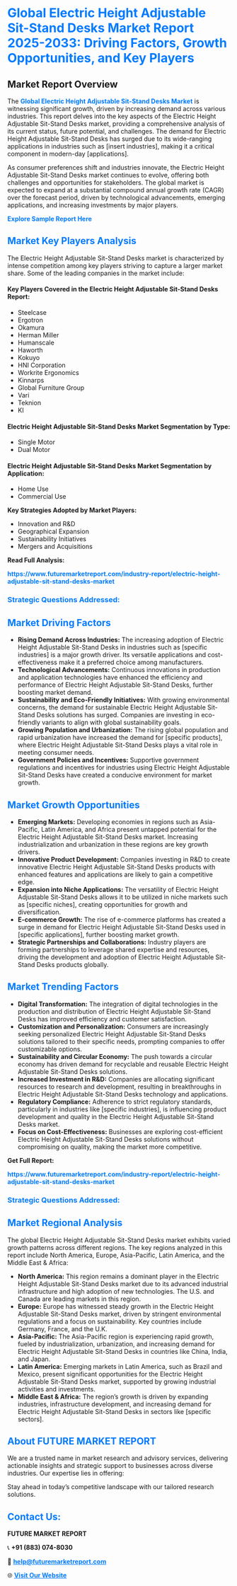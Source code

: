 <h1 style="color: #007BFF;">Global Electric Height Adjustable Sit-Stand Desks Market Report 2025-2033: Driving Factors, Growth Opportunities, and Key Players</h1>

<section id="overview">
<h2>Market Report Overview</h2>
<p>The <a href="https://www.futuremarketreport.com/industry-report/electric-height-adjustable-sit-stand-desks-market" style="color: #007BFF; text-decoration: none;"><strong>Global Electric Height Adjustable Sit-Stand Desks Market</strong></a> is witnessing significant growth, driven by increasing demand across various industries. This report delves into the key aspects of the Electric Height Adjustable Sit-Stand Desks market, providing a comprehensive analysis of its current status, future potential, and challenges. The demand for Electric Height Adjustable Sit-Stand Desks has surged due to its wide-ranging applications in industries such as [insert industries], making it a critical component in modern-day [applications].</p>
<p>As consumer preferences shift and industries innovate, the Electric Height Adjustable Sit-Stand Desks market continues to evolve, offering both challenges and opportunities for stakeholders. The global market is expected to expand at a substantial compound annual growth rate (CAGR) over the forecast period, driven by technological advancements, emerging applications, and increasing investments by major players.</p>
</section>

<section id="overview">
<p><a href="https://www.futuremarketreport.com/request-sample/reportId=47104" style="color: #007BFF; text-decoration: none;"><strong>Explore Sample Report Here</strong></a></p>
</section>

<section id="key-players">
<h2 style="color: #007BFF;">Market Key Players Analysis</h2>
<p>The Electric Height Adjustable Sit-Stand Desks market is characterized by intense competition among key players striving to capture a larger market share. Some of the leading companies in the market include:</p>
<h4>Key Players Covered in the Electric Height Adjustable Sit-Stand Desks Report:</h4>
<ul><li>Steelcase</li><li>Ergotron</li><li>Okamura</li><li>Herman Miller</li><li>Humanscale</li><li>Haworth</li><li>Kokuyo</li><li>HNI Corporation</li><li>Workrite Ergonomics</li><li>Kinnarps</li><li>Global Furniture Group</li><li>Vari</li><li>Teknion</li><li>KI</li></ul>
<h4>Electric Height Adjustable Sit-Stand Desks Market Segmentation by Type:</h4>
<ul><li>Single Motor</li><li>Dual Motor</li></ul>

<h4>Electric Height Adjustable Sit-Stand Desks Market Segmentation by Application:</h4>
<ul><li>Home Use</li><li>Commercial Use</li></ul>
<p><strong>Key Strategies Adopted by Market Players:</strong></p>
<ul>
<li>Innovation and R&D</li>
<li>Geographical Expansion</li>
<li>Sustainability Initiatives</li>
<li>Mergers and Acquisitions</li>
</ul>
</section>

<section>
<p><strong>Read Full Analysis: </strong></p><a href="https://www.futuremarketreport.com/industry-report/electric-height-adjustable-sit-stand-desks-market" style="color: #007BFF; text-decoration: none;"><strong>https://www.futuremarketreport.com/industry-report/electric-height-adjustable-sit-stand-desks-market</strong></a>
<h3 style="color: #007BFF;">Strategic Questions Addressed:</h3>
</section>

<section id="driving-factors">
<h2 style="color: #007BFF;">Market Driving Factors</h2>
<ul>
<li><strong>Rising Demand Across Industries:</strong> The increasing adoption of Electric Height Adjustable Sit-Stand Desks in industries such as [specific industries] is a major growth driver. Its versatile applications and cost-effectiveness make it a preferred choice among manufacturers.</li>
<li><strong>Technological Advancements:</strong> Continuous innovations in production and application technologies have enhanced the efficiency and performance of Electric Height Adjustable Sit-Stand Desks, further boosting market demand.</li>
<li><strong>Sustainability and Eco-Friendly Initiatives:</strong> With growing environmental concerns, the demand for sustainable Electric Height Adjustable Sit-Stand Desks solutions has surged. Companies are investing in eco-friendly variants to align with global sustainability goals.</li>
<li><strong>Growing Population and Urbanization:</strong> The rising global population and rapid urbanization have increased the demand for [specific products], where Electric Height Adjustable Sit-Stand Desks plays a vital role in meeting consumer needs.</li>
<li><strong>Government Policies and Incentives:</strong> Supportive government regulations and incentives for industries using Electric Height Adjustable Sit-Stand Desks have created a conducive environment for market growth.</li>
</ul>
</section>

<section id="growth-opportunities">
<h2 style="color: #007BFF;">Market Growth Opportunities</h2>
<ul>
<li><strong>Emerging Markets:</strong> Developing economies in regions such as Asia-Pacific, Latin America, and Africa present untapped potential for the Electric Height Adjustable Sit-Stand Desks market. Increasing industrialization and urbanization in these regions are key growth drivers.</li>
<li><strong>Innovative Product Development:</strong> Companies investing in R&D to create innovative Electric Height Adjustable Sit-Stand Desks products with enhanced features and applications are likely to gain a competitive edge.</li>
<li><strong>Expansion into Niche Applications:</strong> The versatility of Electric Height Adjustable Sit-Stand Desks allows it to be utilized in niche markets such as [specific niches], creating opportunities for growth and diversification.</li>
<li><strong>E-commerce Growth:</strong> The rise of e-commerce platforms has created a surge in demand for Electric Height Adjustable Sit-Stand Desks used in [specific applications], further boosting market growth.</li>
<li><strong>Strategic Partnerships and Collaborations:</strong> Industry players are forming partnerships to leverage shared expertise and resources, driving the development and adoption of Electric Height Adjustable Sit-Stand Desks products globally.</li>
</ul>
</section>

<section id="trending-factors">
<h2 style="color: #007BFF;">Market Trending Factors</h2>
<ul>
<li><strong>Digital Transformation:</strong> The integration of digital technologies in the production and distribution of Electric Height Adjustable Sit-Stand Desks has improved efficiency and customer satisfaction.</li>
<li><strong>Customization and Personalization:</strong> Consumers are increasingly seeking personalized Electric Height Adjustable Sit-Stand Desks solutions tailored to their specific needs, prompting companies to offer customizable options.</li>
<li><strong>Sustainability and Circular Economy:</strong> The push towards a circular economy has driven demand for recyclable and reusable Electric Height Adjustable Sit-Stand Desks solutions.</li>
<li><strong>Increased Investment in R&D:</strong> Companies are allocating significant resources to research and development, resulting in breakthroughs in Electric Height Adjustable Sit-Stand Desks technology and applications.</li>
<li><strong>Regulatory Compliance:</strong> Adherence to strict regulatory standards, particularly in industries like [specific industries], is influencing product development and quality in the Electric Height Adjustable Sit-Stand Desks market.</li>
<li><strong>Focus on Cost-Effectiveness:</strong> Businesses are exploring cost-efficient Electric Height Adjustable Sit-Stand Desks solutions without compromising on quality, making the market more competitive.</li>
</ul>
</section>

<section>
<p><strong>Get Full Report: </strong></p><a href="https://www.futuremarketreport.com/industry-report/electric-height-adjustable-sit-stand-desks-market" style="color: #007BFF; text-decoration: none;"><strong>https://www.futuremarketreport.com/industry-report/electric-height-adjustable-sit-stand-desks-market</strong></a>
<h3 style="color: #007BFF;">Strategic Questions Addressed:</h3>
</section>


<section id="regional-analysis">
<h2 style="color: #007BFF;">Market Regional Analysis</h2>
<p>The global Electric Height Adjustable Sit-Stand Desks market exhibits varied growth patterns across different regions. The key regions analyzed in this report include North America, Europe, Asia-Pacific, Latin America, and the Middle East & Africa:</p>
<ul>
<li><strong>North America:</strong> This region remains a dominant player in the Electric Height Adjustable Sit-Stand Desks market due to its advanced industrial infrastructure and high adoption of new technologies. The U.S. and Canada are leading markets in this region.</li>
<li><strong>Europe:</strong> Europe has witnessed steady growth in the Electric Height Adjustable Sit-Stand Desks market, driven by stringent environmental regulations and a focus on sustainability. Key countries include Germany, France, and the U.K.</li>
<li><strong>Asia-Pacific:</strong> The Asia-Pacific region is experiencing rapid growth, fueled by industrialization, urbanization, and increasing demand for Electric Height Adjustable Sit-Stand Desks in countries like China, India, and Japan.</li>
<li><strong>Latin America:</strong> Emerging markets in Latin America, such as Brazil and Mexico, present significant opportunities for the Electric Height Adjustable Sit-Stand Desks market, supported by growing industrial activities and investments.</li>
<li><strong>Middle East & Africa:</strong> The region’s growth is driven by expanding industries, infrastructure development, and increasing demand for Electric Height Adjustable Sit-Stand Desks in sectors like [specific sectors].</li>
</ul>
</section>

<footer>
<h2 style="color: #007BFF;">About FUTURE MARKET REPORT</h2>
<p>We are a trusted name in market research and advisory services, delivering actionable insights and strategic support to businesses across diverse industries. Our expertise lies in offering:</p>

<p>Stay ahead in today’s competitive landscape with our tailored research solutions.</p>

<h2 style="color: #007BFF;">Contact Us:</h2>
<p><strong>FUTURE MARKET REPORT</strong></p>
<p>📞 <strong>+91 (883) 074-8030</strong></p>
<p>📧 <strong><a href="mailto:help@futuremarketreport.com" style="color: #007BFF;">help@futuremarketreport.com</a></strong></p>
<p>🌐 <strong><a href="https://www.futuremarketreport.com/" style="color: #007BFF;">Visit Our Website</a></strong></p>
</footer>